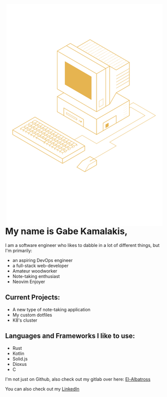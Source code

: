 <img src="computer-line-art.svg" width="500px" align="right">

# My name is Gabe Kamalakis,


I am a software engineer who likes to dabble in a lot of different things, but I'm primarily:
- an aspiring DevOps engineer
- a full-stack web-developer
- Amateur woodworker
- Note-taking enthusiast
- Neovim Enjoyer

## Current Projects:
- A new type of note-taking application
- My custom dotfiles
- K8's cluster

## Languages and Frameworks I like to use:
- Rust
- Kotlin
- Solid.js
- Dioxus
- C

I'm not just on Github, also check out my gitlab over here: [El-Albatross](https://gitlab.com/El-Albatross)

You can also check out my [LinkedIn](https://linkedin.com/in/gabe-kamalakis)

<!---
omarkamalakis/omarkamalakis is a ✨ special ✨ repository because its `README.md` (this file) appears on your GitHub profile.
You can click the Preview link to take a look at your changes.
--->

